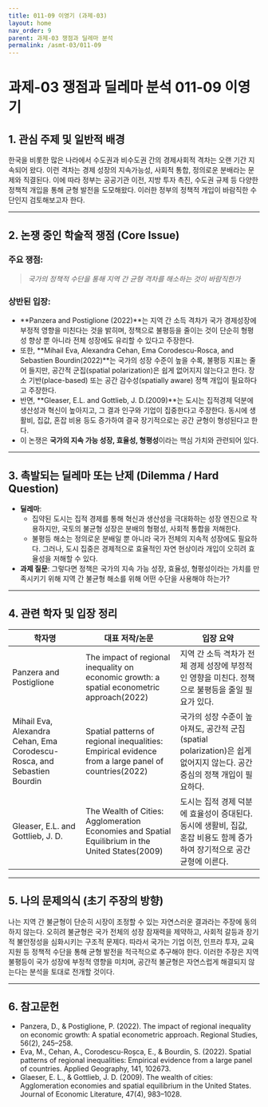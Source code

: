 ```yaml
---
title: 011-09 이영기 (과제-03)
layout: home
nav_order: 9
parent: 과제-03 쟁점과 딜레마 분석
permalink: /asmt-03/011-09
---
```


# 과제-03 쟁점과 딜레마 분석 011-09 이영기 

## 1. 관심 주제 및 일반적 배경

한국을 비롯한 많은 나라에서 수도권과 비수도권 간의 경제사회적 격차는 오랜 기간 지속되어 왔다. 이런 격차는 경제 성장의 지속가능성, 사회적 통합, 정의로운 분배라는 문제와 직결된다. 이에 따라 정부는 공공기관 이전, 지방 투자 촉진, 수도권 규제 등 다양한 정책적 개입을 통해 균형 발전을 도모해왔다. 이러한 정부의 정책적 개입이 바람직한 수단인지 검토해보고자 한다.


---

## 2. 논쟁 중인 학술적 쟁점 (Core Issue)

### 주요 쟁점:  

> *국가의 정책적 수단을 통해 지역 간 균형 격차를 해소하는 것이 바람직한가*

### 상반된 입장:
- **Panzera and Postiglione (2022)**는 지역 간 소득 격차가 국가 경제성장에 부정적 영향을 미친다는 것을 밝히며, 정책으로 불평등을 줄이는 것이 단순히 형평성 향상 뿐 아니라 전체 성장에도 유리할 수 있다고 주장한다.
- 또한, **Mihail Eva, Alexandra Cehan, Ema Corodescu-Rosca, and Sebastien Bourdin(2022)**는 국가의 성장 수준이 높을 수록, 불평등 지표는 줄어 들지만, 공간적 군집(spatial polarization)은 쉽게 없어지지 않는다고 한다. 장소 기반(place-based) 또는 공간 감수성(spatially aware) 정책 개입이 필요하다고 주장한다.
- 반면, **Gleaser, E.L. and Gottlieb, J. D.(2009)**는 도시는 집적경제 덕분에 생산성과 혁신이 높아지고, 그 결과 인구와 기업이 집중한다고 주장한다. 동시에 생활비, 집값, 혼잡 비용 등도 증가하여 결국 장기적으로는 공간 균형이 형성된다고 한다.
- 이 논쟁은 **국가의 지속 가능 성장, 효율성, 형평성**이라는 핵심 가치와 관련되어 있다.

---

## 3. 촉발되는 딜레마 또는 난제 (Dilemma / Hard Question)

- **딜레마**: 
  - 집약된 도시는 집적 경제를 통해 혁신과 생산성을 극대화하는 성장 엔진으로 작용하지만, 국토의 불균형 성장은 분배의 형평성, 사회적 통합을 저해한다.
  - 불평등 해소는 정의로운 분배일 뿐 아니라 국가 전체의 지속적 성장에도 필요하다. 그러나, 도시 집중은 경제적으로 효율적인 자연 현상이라 개입이 오히려 효율성을 저해할 수 있다.
- **과제 질문**: 그렇다면 정책은 국가의 지속 가능 성장, 효율성, 형평성이라는 가치를 만족시키기 위해 지역 간 불균형 해소를 위해 어떤 수단을 사용해야 하는가?

---

## 4. 관련 학자 및 입장 정리

| 학자명             | 대표 저작/논문                                   | 입장 요약 |
|--------------------|---------------------------------------------------|-----------|
| Panzera and Postiglione   | The impact of regional inequality on economic growth: a spatial econometric approach(2022)   | 지역 간 소득 격차가 전체 경제 성장에 부정적인 영향을 미친다. 정책으로 불평등을 줄일 필요가 있다. |
| Mihail Eva, Alexandra Cehan, Ema Corodescu-Rosca, and Sebastien Bourdin    | Spatial patterns of regional inequalities: Empirical evidence from a large panel of countries(2022)                               | 국가의 성장 수준이 높아져도, 공간적 군집(spatial polarization)은 쉽게 없어지지 않는다. 공간 중심의 정책 개입이 필요하다. |
| Gleaser, E.L. and Gottlieb, J. D.     | The Wealth of Cities: Agglomeration Economies and Spatial Equilibrium in the United States(2009) | 도시는 집적 경제 덕분에 효율성이 증대된다. 동시에 생활비, 집값, 혼잡 비용도 함께 증가하여 장기적으로 공간 균형에 이른다. |


---

## 5. 나의 문제의식 (초기 주장의 방향)

나는 지역 간 불균형이 단순히 시장이 조정할 수 있는 자연스러운 결과라는 주장에 동의하지 않는다. 오히려 불균형은 국가 전체의 성장 잠재력을 제약하고, 사회적 갈등과 장기적 불안정성을 심화시키는 구조적 문제다. 따라서 국가는 기업 이전, 인프라 투자, 교육 지원 등 정책적 수단을 통해 균형 발전을 적극적으로 추구해야 한다. 이러한 주장은 지역 불평등이 국가 성장에 부정적 영향을 미치며, 공간적 불균형은 자연스럽게 해결되지 않는다는 분석을 토대로 전개할 것이다.

---

## 6. 참고문헌

- Panzera, D., & Postiglione, P. (2022). The impact of regional inequality on economic growth: A spatial econometric approach. Regional Studies, 56(2), 245–258. 
- Eva, M., Cehan, A., Corodescu-Roșca, E., & Bourdin, S. (2022). Spatial patterns of regional inequalities: Empirical evidence from a large panel of countries. Applied Geography, 141, 102673.
- Glaeser, E. L., & Gottlieb, J. D. (2009). The wealth of cities: Agglomeration economies and spatial equilibrium in the United States. Journal of Economic Literature, 47(4), 983–1028.